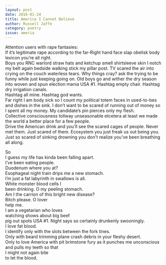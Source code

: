 ```yaml
---
layout: post 
date: 2016-01-24
title: America I Cannot Believe
author: Russell Jaffe
category: poetry
issue: ameria
---
```

Attention users with rape fantasies:  
If it’s legitimate rape according to the far-Right hand face slap obelisk body lexicon you’re all right.   
Boys you RNC warlord straw hats and ketchup smell shirtsleeve skin I notch my belt again bedside walking stick my pillar post. TV scared the air into crying on the couch waterless tears. Why things cray? ask the trying to be funny while just keeping going on. Old boys go and wither the dry season into woven and spun election mania USA #1\. Hashtag empty chair. Hashtag dry irrigation canals.   
Hashtag all mine. Hashtag god wants.   
Far right I am body sick so I count my political totem faces in used-to-bes and dishes in the sink. I don’t want to be scared of running out of money so I spent all my money. My candidate’s pin pierces only my flesh.   
Collective consciousness tollway unseasonable etcetera at least we made the world a better place for a few people.   
Drive the American drink and you’ll see the scared cages of people. 
Never met them. Just scared of them. Ecosystem you just freak us out being you.   
Just so scared of sinking drowning you don't realize you've been breathing all along.   

So   
I guess my life has kinda been falling apart.   
I’ve been eating people.   
Duodenum where you at?   
Esophageal night train drips me a new stomach.   
I’m just a fat labyrinth in swallows is all.   
White monster blood cells I   
been drinking. O my peeling stomach.   
Am I the carrion of this bright new disease?   
Bitch please. O lover   
help me.   
I am a vegetarian who loves   
watching shows about big beef   
pig out spots USA #1\. Night says so certainly drunkenly swooningly.   
I love fat blood.   
I identify only with the slots between the fork tines.   
Only with beard trimming plane crash debris in your fleshy desert.   
Only to love America with pit brimstone fury as it punches me unconscious and pulls my teeth so that   
I might not again bite   
to let the blood.  